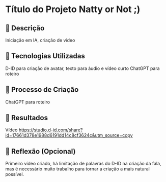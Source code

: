 # Título do Projeto Natty or Not ;)

## 📒 Descrição
Iniciação em IA, criação de vídeo

## 🤖 Tecnologias Utilizadas
D-ID para criação de avatar, texto para áudio e vídeo curto
ChatGPT para roteiro

## 🧐 Processo de Criação
ChatGPT para roteiro

## 🚀 Resultados
Vídeo https://studio.d-id.com/share?id=17661d378e1988d6191dd14c8cf3624c&utm_source=copy

## 💭 Reflexão (Opcional)
Primeiro vídeo criado, há limitação de palavras do D-ID na criação da fala, mas é necessário muito trabalho para tornar a criação a mais natural possível. 
